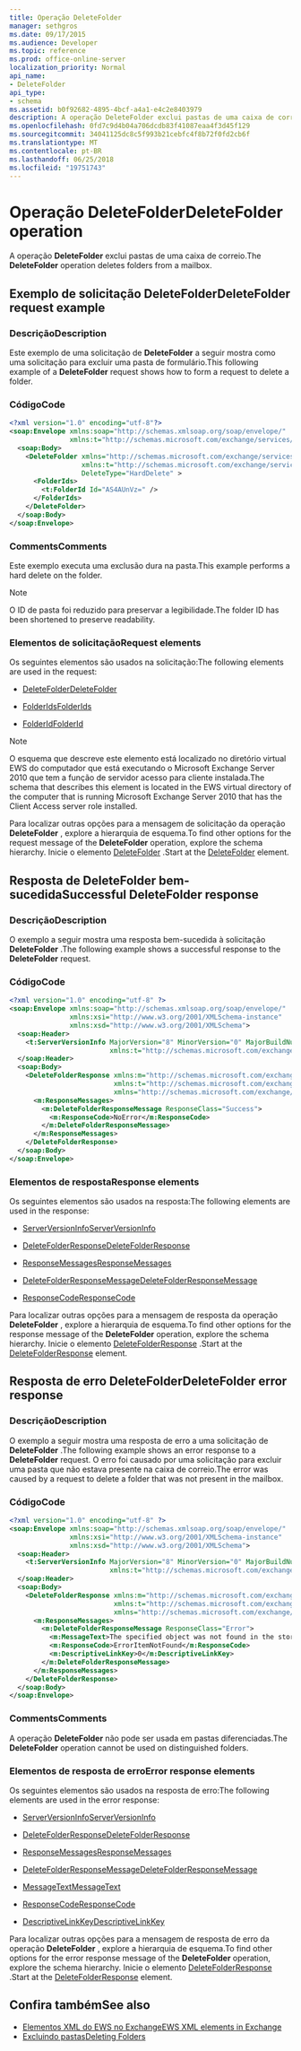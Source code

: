 ```yaml
---
title: Operação DeleteFolder
manager: sethgros
ms.date: 09/17/2015
ms.audience: Developer
ms.topic: reference
ms.prod: office-online-server
localization_priority: Normal
api_name:
- DeleteFolder
api_type:
- schema
ms.assetid: b0f92682-4895-4bcf-a4a1-e4c2e8403979
description: A operação DeleteFolder exclui pastas de uma caixa de correio.
ms.openlocfilehash: 0fd7c9d4b04a706dcdb83f41087eaa4f3d45f129
ms.sourcegitcommit: 34041125dc8c5f993b21cebfc4f8b72f0fd2cb6f
ms.translationtype: MT
ms.contentlocale: pt-BR
ms.lasthandoff: 06/25/2018
ms.locfileid: "19751743"
---
```

# <a name="deletefolder-operation"></a><span data-ttu-id="5906d-103">Operação DeleteFolder</span><span class="sxs-lookup"><span data-stu-id="5906d-103">DeleteFolder operation</span></span>

<span data-ttu-id="5906d-104">A operação **DeleteFolder** exclui pastas de uma caixa de correio.</span><span class="sxs-lookup"><span data-stu-id="5906d-104">The **DeleteFolder** operation deletes folders from a mailbox.</span></span> 
  
## <a name="deletefolder-request-example"></a><span data-ttu-id="5906d-105">Exemplo de solicitação DeleteFolder</span><span class="sxs-lookup"><span data-stu-id="5906d-105">DeleteFolder request example</span></span>

### <a name="description"></a><span data-ttu-id="5906d-106">Descrição</span><span class="sxs-lookup"><span data-stu-id="5906d-106">Description</span></span>

<span data-ttu-id="5906d-107">Este exemplo de uma solicitação de **DeleteFolder** a seguir mostra como uma solicitação para excluir uma pasta de formulário.</span><span class="sxs-lookup"><span data-stu-id="5906d-107">This following example of a **DeleteFolder** request shows how to form a request to delete a folder.</span></span> 
  
### <a name="code"></a><span data-ttu-id="5906d-108">Código</span><span class="sxs-lookup"><span data-stu-id="5906d-108">Code</span></span>

```XML
<?xml version="1.0" encoding="utf-8"?>
<soap:Envelope xmlns:soap="http://schemas.xmlsoap.org/soap/envelope/"
               xmlns:t="http://schemas.microsoft.com/exchange/services/2006/types">
  <soap:Body>
    <DeleteFolder xmlns="http://schemas.microsoft.com/exchange/services/2006/messages"
                  xmlns:t="http://schemas.microsoft.com/exchange/services/2006/types" 
                  DeleteType="HardDelete" >
      <FolderIds>
        <t:FolderId Id="AS4AUnVz=" />
      </FolderIds>
    </DeleteFolder>
  </soap:Body>
</soap:Envelope>
```

### <a name="comments"></a><span data-ttu-id="5906d-109">Comments</span><span class="sxs-lookup"><span data-stu-id="5906d-109">Comments</span></span>

<span data-ttu-id="5906d-110">Este exemplo executa uma exclusão dura na pasta.</span><span class="sxs-lookup"><span data-stu-id="5906d-110">This example performs a hard delete on the folder.</span></span>
  
> [!NOTE]
> <span data-ttu-id="5906d-111">O ID de pasta foi reduzido para preservar a legibilidade.</span><span class="sxs-lookup"><span data-stu-id="5906d-111">The folder ID has been shortened to preserve readability.</span></span> 
  
### <a name="request-elements"></a><span data-ttu-id="5906d-112">Elementos de solicitação</span><span class="sxs-lookup"><span data-stu-id="5906d-112">Request elements</span></span>

<span data-ttu-id="5906d-113">Os seguintes elementos são usados na solicitação:</span><span class="sxs-lookup"><span data-stu-id="5906d-113">The following elements are used in the request:</span></span>
  
- [<span data-ttu-id="5906d-114">DeleteFolder</span><span class="sxs-lookup"><span data-stu-id="5906d-114">DeleteFolder</span></span>](deletefolder.md)
    
- [<span data-ttu-id="5906d-115">FolderIds</span><span class="sxs-lookup"><span data-stu-id="5906d-115">FolderIds</span></span>](folderids.md)
    
- [<span data-ttu-id="5906d-116">FolderId</span><span class="sxs-lookup"><span data-stu-id="5906d-116">FolderId</span></span>](folderid.md)
    
> [!NOTE]
> <span data-ttu-id="5906d-117">O esquema que descreve este elemento está localizado no diretório virtual EWS do computador que está executando o Microsoft Exchange Server 2010 que tem a função de servidor acesso para cliente instalada.</span><span class="sxs-lookup"><span data-stu-id="5906d-117">The schema that describes this element is located in the EWS virtual directory of the computer that is running Microsoft Exchange Server 2010 that has the Client Access server role installed.</span></span> 
  
<span data-ttu-id="5906d-118">Para localizar outras opções para a mensagem de solicitação da operação **DeleteFolder** , explore a hierarquia de esquema.</span><span class="sxs-lookup"><span data-stu-id="5906d-118">To find other options for the request message of the **DeleteFolder** operation, explore the schema hierarchy.</span></span> <span data-ttu-id="5906d-119">Inicie o elemento [DeleteFolder](deletefolder.md) .</span><span class="sxs-lookup"><span data-stu-id="5906d-119">Start at the [DeleteFolder](deletefolder.md) element.</span></span> 
  
## <a name="successful-deletefolder-response"></a><span data-ttu-id="5906d-120">Resposta de DeleteFolder bem-sucedida</span><span class="sxs-lookup"><span data-stu-id="5906d-120">Successful DeleteFolder response</span></span>

### <a name="description"></a><span data-ttu-id="5906d-121">Descrição</span><span class="sxs-lookup"><span data-stu-id="5906d-121">Description</span></span>

<span data-ttu-id="5906d-122">O exemplo a seguir mostra uma resposta bem-sucedida à solicitação **DeleteFolder** .</span><span class="sxs-lookup"><span data-stu-id="5906d-122">The following example shows a successful response to the **DeleteFolder** request.</span></span> 
  
### <a name="code"></a><span data-ttu-id="5906d-123">Código</span><span class="sxs-lookup"><span data-stu-id="5906d-123">Code</span></span>

```XML
<?xml version="1.0" encoding="utf-8" ?>
<soap:Envelope xmlns:soap="http://schemas.xmlsoap.org/soap/envelope/" 
               xmlns:xsi="http://www.w3.org/2001/XMLSchema-instance" 
               xmlns:xsd="http://www.w3.org/2001/XMLSchema">
  <soap:Header>
    <t:ServerVersionInfo MajorVersion="8" MinorVersion="0" MajorBuildNumber="595" MinorBuildNumber="0" 
                         xmlns:t="http://schemas.microsoft.com/exchange/services/2006/types" />
  </soap:Header>
  <soap:Body>
    <DeleteFolderResponse xmlns:m="http://schemas.microsoft.com/exchange/services/2006/messages" 
                          xmlns:t="http://schemas.microsoft.com/exchange/services/2006/types" 
                          xmlns="http://schemas.microsoft.com/exchange/services/2006/messages">
      <m:ResponseMessages>
        <m:DeleteFolderResponseMessage ResponseClass="Success">
          <m:ResponseCode>NoError</m:ResponseCode>
        </m:DeleteFolderResponseMessage>
      </m:ResponseMessages>
    </DeleteFolderResponse>
  </soap:Body>
</soap:Envelope>
```

### <a name="response-elements"></a><span data-ttu-id="5906d-124">Elementos de resposta</span><span class="sxs-lookup"><span data-stu-id="5906d-124">Response elements</span></span>

<span data-ttu-id="5906d-125">Os seguintes elementos são usados na resposta:</span><span class="sxs-lookup"><span data-stu-id="5906d-125">The following elements are used in the response:</span></span>
  
- [<span data-ttu-id="5906d-126">ServerVersionInfo</span><span class="sxs-lookup"><span data-stu-id="5906d-126">ServerVersionInfo</span></span>](serverversioninfo.md)
    
- [<span data-ttu-id="5906d-127">DeleteFolderResponse</span><span class="sxs-lookup"><span data-stu-id="5906d-127">DeleteFolderResponse</span></span>](deletefolderresponse.md)
    
- [<span data-ttu-id="5906d-128">ResponseMessages</span><span class="sxs-lookup"><span data-stu-id="5906d-128">ResponseMessages</span></span>](responsemessages.md)
    
- [<span data-ttu-id="5906d-129">DeleteFolderResponseMessage</span><span class="sxs-lookup"><span data-stu-id="5906d-129">DeleteFolderResponseMessage</span></span>](deletefolderresponsemessage.md)
    
- [<span data-ttu-id="5906d-130">ResponseCode</span><span class="sxs-lookup"><span data-stu-id="5906d-130">ResponseCode</span></span>](responsecode.md)
    
<span data-ttu-id="5906d-131">Para localizar outras opções para a mensagem de resposta da operação **DeleteFolder** , explore a hierarquia de esquema.</span><span class="sxs-lookup"><span data-stu-id="5906d-131">To find other options for the response message of the **DeleteFolder** operation, explore the schema hierarchy.</span></span> <span data-ttu-id="5906d-132">Inicie o elemento [DeleteFolderResponse](deletefolderresponse.md) .</span><span class="sxs-lookup"><span data-stu-id="5906d-132">Start at the [DeleteFolderResponse](deletefolderresponse.md) element.</span></span> 
  
## <a name="deletefolder-error-response"></a><span data-ttu-id="5906d-133">Resposta de erro DeleteFolder</span><span class="sxs-lookup"><span data-stu-id="5906d-133">DeleteFolder error response</span></span>

### <a name="description"></a><span data-ttu-id="5906d-134">Descrição</span><span class="sxs-lookup"><span data-stu-id="5906d-134">Description</span></span>

<span data-ttu-id="5906d-135">O exemplo a seguir mostra uma resposta de erro a uma solicitação de **DeleteFolder** .</span><span class="sxs-lookup"><span data-stu-id="5906d-135">The following example shows an error response to a **DeleteFolder** request.</span></span> <span data-ttu-id="5906d-136">O erro foi causado por uma solicitação para excluir uma pasta que não estava presente na caixa de correio.</span><span class="sxs-lookup"><span data-stu-id="5906d-136">The error was caused by a request to delete a folder that was not present in the mailbox.</span></span> 
  
### <a name="code"></a><span data-ttu-id="5906d-137">Código</span><span class="sxs-lookup"><span data-stu-id="5906d-137">Code</span></span>

```XML
<?xml version="1.0" encoding="utf-8" ?>
<soap:Envelope xmlns:soap="http://schemas.xmlsoap.org/soap/envelope/" 
               xmlns:xsi="http://www.w3.org/2001/XMLSchema-instance" 
               xmlns:xsd="http://www.w3.org/2001/XMLSchema">
  <soap:Header>
    <t:ServerVersionInfo MajorVersion="8" MinorVersion="0" MajorBuildNumber="595" MinorBuildNumber="0" 
                         xmlns:t="http://schemas.microsoft.com/exchange/services/2006/types" />
  </soap:Header>
  <soap:Body>
    <DeleteFolderResponse xmlns:m="http://schemas.microsoft.com/exchange/services/2006/messages" 
                          xmlns:t="http://schemas.microsoft.com/exchange/services/2006/types" 
                          xmlns="http://schemas.microsoft.com/exchange/services/2006/messages">
      <m:ResponseMessages>
        <m:DeleteFolderResponseMessage ResponseClass="Error">
          <m:MessageText>The specified object was not found in the store.</m:MessageText>
          <m:ResponseCode>ErrorItemNotFound</m:ResponseCode>
          <m:DescriptiveLinkKey>0</m:DescriptiveLinkKey>
        </m:DeleteFolderResponseMessage>
      </m:ResponseMessages>
    </DeleteFolderResponse>
  </soap:Body>
</soap:Envelope>
```

### <a name="comments"></a><span data-ttu-id="5906d-138">Comments</span><span class="sxs-lookup"><span data-stu-id="5906d-138">Comments</span></span>

<span data-ttu-id="5906d-139">A operação **DeleteFolder** não pode ser usada em pastas diferenciadas.</span><span class="sxs-lookup"><span data-stu-id="5906d-139">The **DeleteFolder** operation cannot be used on distinguished folders.</span></span> 
  
### <a name="error-response-elements"></a><span data-ttu-id="5906d-140">Elementos de resposta de erro</span><span class="sxs-lookup"><span data-stu-id="5906d-140">Error response elements</span></span>

<span data-ttu-id="5906d-141">Os seguintes elementos são usados na resposta de erro:</span><span class="sxs-lookup"><span data-stu-id="5906d-141">The following elements are used in the error response:</span></span>
  
- [<span data-ttu-id="5906d-142">ServerVersionInfo</span><span class="sxs-lookup"><span data-stu-id="5906d-142">ServerVersionInfo</span></span>](serverversioninfo.md)
    
- [<span data-ttu-id="5906d-143">DeleteFolderResponse</span><span class="sxs-lookup"><span data-stu-id="5906d-143">DeleteFolderResponse</span></span>](deletefolderresponse.md)
    
- [<span data-ttu-id="5906d-144">ResponseMessages</span><span class="sxs-lookup"><span data-stu-id="5906d-144">ResponseMessages</span></span>](responsemessages.md)
    
- [<span data-ttu-id="5906d-145">DeleteFolderResponseMessage</span><span class="sxs-lookup"><span data-stu-id="5906d-145">DeleteFolderResponseMessage</span></span>](deletefolderresponsemessage.md)
    
- [<span data-ttu-id="5906d-146">MessageText</span><span class="sxs-lookup"><span data-stu-id="5906d-146">MessageText</span></span>](messagetext.md)
    
- [<span data-ttu-id="5906d-147">ResponseCode</span><span class="sxs-lookup"><span data-stu-id="5906d-147">ResponseCode</span></span>](responsecode.md)
    
- [<span data-ttu-id="5906d-148">DescriptiveLinkKey</span><span class="sxs-lookup"><span data-stu-id="5906d-148">DescriptiveLinkKey</span></span>](descriptivelinkkey.md)
    
<span data-ttu-id="5906d-149">Para localizar outras opções para a mensagem de resposta de erro da operação **DeleteFolder** , explore a hierarquia de esquema.</span><span class="sxs-lookup"><span data-stu-id="5906d-149">To find other options for the error response message of the **DeleteFolder** operation, explore the schema hierarchy.</span></span> <span data-ttu-id="5906d-150">Inicie o elemento [DeleteFolderResponse](deletefolderresponse.md) .</span><span class="sxs-lookup"><span data-stu-id="5906d-150">Start at the [DeleteFolderResponse](deletefolderresponse.md) element.</span></span> 
  
## <a name="see-also"></a><span data-ttu-id="5906d-151">Confira também</span><span class="sxs-lookup"><span data-stu-id="5906d-151">See also</span></span>

- [<span data-ttu-id="5906d-152">Elementos XML do EWS no Exchange</span><span class="sxs-lookup"><span data-stu-id="5906d-152">EWS XML elements in Exchange</span></span>](ews-xml-elements-in-exchange.md)
- [<span data-ttu-id="5906d-153">Excluindo pastas</span><span class="sxs-lookup"><span data-stu-id="5906d-153">Deleting Folders</span></span>](http://msdn.microsoft.com/library/1958add5-5071-4239-adb2-40f7a7d74aee%28Office.15%29.aspx)

